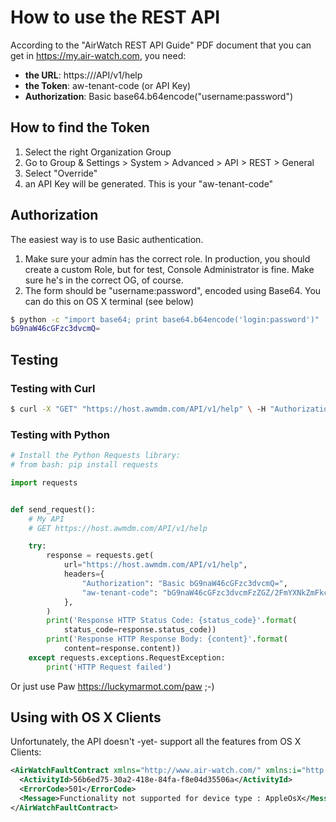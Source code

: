 # How to use the REST API

According to the "AirWatch REST API Guide" PDF document that you can get in https://my.air-watch.com, you need:

- **the URL**: https://<host>/API/v1/help
- **the Token**: aw-tenant-code (or API Key)
- **Authorization**: Basic base64.b64encode("username:password")

## How to find the Token

1. Select the right Organization Group
2. Go to Group & Settings > System > Advanced > API > REST > General
3. Select "Override"
4. an API Key will be generated. This is your "aw-tenant-code"

## Authorization

The easiest way is to use Basic authentication.

1. Make sure your admin has the correct role. In production, you should create a custom Role, but for test, Console Administrator is fine. Make sure he's in the correct OG, of course.
2. The form should be "username:password", encoded using Base64. You can do this on OS X terminal (see below)

```bash
$ python -c "import base64; print base64.b64encode('login:password')"
bG9naW46cGFzc3dvcmQ=
```

## Testing

### Testing with Curl

```bash
$ curl -X "GET" "https://host.awmdm.com/API/v1/help" \ -H "Authorization: Basic bG9naW46cGFzc3dvcmQ=" \ -H "aw-tenant-code: bG9naW46cGFzc3dvcmFzZG/2FmYXNkZmFkc2Zhc2Zk="
```

### Testing with Python

```python
# Install the Python Requests library:
# from bash: pip install requests

import requests


def send_request():
    # My API
    # GET https://host.awmdm.com/API/v1/help

    try:
        response = requests.get(
            url="https://host.awmdm.com/API/v1/help",
            headers={
                "Authorization": "Basic bG9naW46cGFzc3dvcmQ=",
                "aw-tenant-code": "bG9naW46cGFzc3dvcmFzZGZ/2FmYXNkZmFkc2Zhc2Zk=",
            },
        )
        print('Response HTTP Status Code: {status_code}'.format(
            status_code=response.status_code))
        print('Response HTTP Response Body: {content}'.format(
            content=response.content))
    except requests.exceptions.RequestException:
        print('HTTP Request failed')
```

Or just use Paw https://luckymarmot.com/paw ;-)

## Using with OS X Clients

Unfortunately, the API doesn't -yet- support all the features from OS X Clients:
```xml
<AirWatchFaultContract xmlns="http://www.air-watch.com/" xmlns:i="http://www.w3.org/2001/XMLSchema-instance">
  <ActivityId>56b6ed75-30a2-418e-84fa-f8e04d35506a</ActivityId>
  <ErrorCode>501</ErrorCode>
  <Message>Functionality not supported for device type : AppleOsX</Message>
</AirWatchFaultContract>
```
